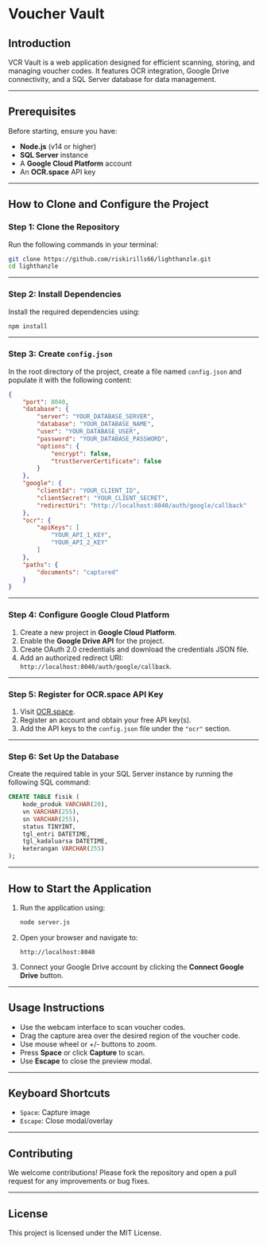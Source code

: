 # Voucher Vault

## Introduction

VCR Vault is a web application designed for efficient scanning, storing, and managing voucher codes. It features OCR integration, Google Drive connectivity, and a SQL Server database for data management.

---

## Prerequisites

Before starting, ensure you have:

- **Node.js** (v14 or higher)
- **SQL Server** instance
- A **Google Cloud Platform** account
- An **OCR.space** API key

---

## How to Clone and Configure the Project

### Step 1: Clone the Repository

Run the following commands in your terminal:

```bash
git clone https://github.com/riskirills66/lighthanzle.git
cd lighthanzle
```

---

### Step 2: Install Dependencies

Install the required dependencies using:

```bash
npm install
```

---

### Step 3: Create `config.json`

In the root directory of the project, create a file named `config.json` and populate it with the following content:

```json
{
    "port": 8040,
    "database": {
        "server": "YOUR_DATABASE_SERVER",
        "database": "YOUR_DATABASE_NAME",
        "user": "YOUR_DATABASE_USER",
        "password": "YOUR_DATABASE_PASSWORD",
        "options": {
            "encrypt": false,
            "trustServerCertificate": false
        }
    },
    "google": {
        "clientId": "YOUR_CLIENT_ID",
        "clientSecret": "YOUR_CLIENT_SECRET",
        "redirectUri": "http://localhost:8040/auth/google/callback"
    },
    "ocr": {
        "apiKeys": [
            "YOUR_API_1_KEY",
            "YOUR_API_2_KEY"
        ]
    },
    "paths": {
        "documents": "captured"
    }
}
```

---

### Step 4: Configure Google Cloud Platform

1. Create a new project in **Google Cloud Platform**.
2. Enable the **Google Drive API** for the project.
3. Create OAuth 2.0 credentials and download the credentials JSON file.
4. Add an authorized redirect URI: `http://localhost:8040/auth/google/callback`.

---

### Step 5: Register for OCR.space API Key

1. Visit [OCR.space](https://ocr.space/ocrapi).
2. Register an account and obtain your free API key(s).
3. Add the API keys to the `config.json` file under the `"ocr"` section.

---

### Step 6: Set Up the Database

Create the required table in your SQL Server instance by running the following SQL command:

```sql
CREATE TABLE fisik (
    kode_produk VARCHAR(20),
    vn VARCHAR(255),
    sn VARCHAR(255),
    status TINYINT,
    tgl_entri DATETIME,
    tgl_kadaluarsa DATETIME,
    keterangan VARCHAR(255)
);
```

---

## How to Start the Application

1. Run the application using:

   ```bash
   node server.js
   ```

2. Open your browser and navigate to:

   ```
   http://localhost:8040
   ```

3. Connect your Google Drive account by clicking the **Connect Google Drive** button.

---

## Usage Instructions

- Use the webcam interface to scan voucher codes.
- Drag the capture area over the desired region of the voucher code.
- Use mouse wheel or +/- buttons to zoom.
- Press **Space** or click **Capture** to scan.
- Use **Escape** to close the preview modal.

---

## Keyboard Shortcuts

- `Space`: Capture image
- `Escape`: Close modal/overlay

---

## Contributing

We welcome contributions! Please fork the repository and open a pull request for any improvements or bug fixes.

---

## License

This project is licensed under the MIT License.

